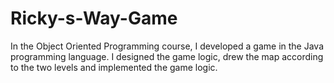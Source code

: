 # Ricky-s-Way-Game
In the Object Oriented Programming course, I developed a game in the Java programming language. I designed the game logic, drew the map according to the two levels and implemented the game logic.
